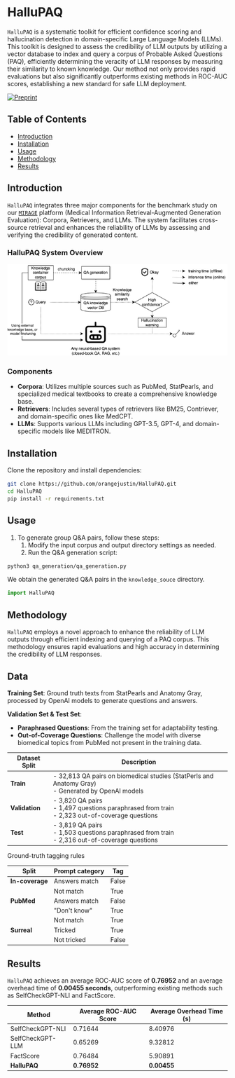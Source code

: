 # HalluPAQ

`HalluPAQ` is a systematic toolkit for efficient confidence scoring and hallucination detection in domain-specific Large Language Models (LLMs). This toolkit is designed to assess the credibility of LLM outputs by utilizing a vector database to index and query a corpus of Probable Asked Questions (PAQ), efficiently determining the veracity of LLM responses by measuring their similarity to known knowledge. Our method not only provides rapid evaluations but also significantly outperforms existing methods in ROC-AUC scores, establishing a new standard for safe LLM deployment.

[![Preprint](https://img.shields.io/badge/preprint-unavailable-brightgreen)]()

## Table of Contents

- [Introduction](#introduction)
- [Installation](#installation)
- [Usage](#usage)
- [Methodology](#methodology)
- [Results](#results)

## Introduction

`HalluPAQ` integrates three major components for the benchmark study on our [`MIRAGE`](https://orangejustin.github.io/) platform (Medical Information Retrieval-Augmented Generation Evaluation): Corpora, Retrievers, and LLMs. The system facilitates cross-source retrieval and enhances the reliability of LLMs by assessing and verifying the credibility of generated content.

### HalluPAQ System Overview


![HalluPAQ System](figs/HalluChekcer_diagram.png "HalluPAQ System Architecture")

### Components

- **Corpora**: Utilizes multiple sources such as PubMed, StatPearls, and specialized medical textbooks to create a comprehensive knowledge base.
- **Retrievers**: Includes several types of retrievers like BM25, Contriever, and domain-specific ones like MedCPT.
- **LLMs**: Supports various LLMs including GPT-3.5, GPT-4, and domain-specific models like MEDITRON.

## Installation

Clone the repository and install dependencies:
```bash
git clone https://github.com/orangejustin/HalluPAQ.git
cd HalluPAQ
pip install -r requirements.txt
```

## Usage

1. To generate group Q&A pairs, follow these steps:
   1. Modify the input corpus and output directory settings as needed.
   2. Run the Q&A generation script:
```bash
python3 qa_generation/qa_generation.py
```
We obtain the generated Q&A pairs in the `knowledge_souce` directory.

```python
import HalluPAQ

```

## Methodology

`HalluPAQ` employs a novel approach to enhance the reliability of LLM outputs through efficient indexing and querying of a PAQ corpus. This methodology ensures rapid evaluations and high accuracy in determining the credibility of LLM responses.


## Data

**Training Set**: Ground truth texts from StatPearls and Anatomy Gray, processed by OpenAI models to generate questions and answers.

**Validation Set & Test Set**:
- **Paraphrased Questions**: From the training set for adaptability testing.
- **Out-of-Coverage Questions**: Challenge the model with diverse biomedical topics from PubMed not present in the training data.

| Dataset Split | Description                            |
|---------------|----------------------------------------|
| **Train**     | - 32,813 QA pairs on biomedical studies (StatPerls and Anatomy Gray) <br> - Generated by OpenAI models |
| **Validation**| - 3,820 QA pairs <br> - 1,497 questions paraphrased from train <br> - 2,323 out-of-coverage questions |
| **Test**      | - 3,819 QA pairs <br> - 1,503 questions paraphrased from train <br> - 2,316 out-of-coverage questions |

Ground-truth tagging rules

| Split        | Prompt category | Tag  |
|--------------|-----------------|------|
| **In-coverage** | Answers match   | False|
|              | Not match       | True |
| **PubMed**   | Answers match   | False|
|              | "Don't know"    | True |
|              | Not match       | True |
| **Surreal**  | Tricked         | True |
|              | Not tricked     | False|

## Results

`HalluPAQ` achieves an average ROC-AUC score of **0.76952** and an average overhead time of **0.00455 seconds**, outperforming existing methods such as SelfCheckGPT-NLI and FactScore.

| Method            | Average ROC-AUC Score | Average Overhead Time (s) |
|-------------------|-----------------------|---------------------------|
| SelfCheckGPT-NLI  | 0.71644               | 8.40976                   |
| SelfCheckGPT-LLM  | 0.65269               | 9.32812                   |
| FactScore         | 0.76484               | 5.90891                   |
| **HalluPAQ**      | **0.76952**           | **0.00455**               |


